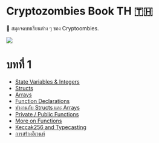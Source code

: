 # Cryptozombies Book TH 🇹🇭

📕 สมุดจดบทเรียนต่าง ๆ ของ Cryptoombies.

<img src="https://cdn-images-1.medium.com/max/2000/1*VpOAbpxTQa-otqtZr38Uhw.jpeg">

# บทที่ 1
- [State Variables & Integers](https://github.com/biigpongsatorn/cryptozombies-book-th/lesson1/3.md)
- [Structs](https://github.com/biigpongsatorn/cryptozombies-book-th/lesson1/5.md)
- [Arrays](https://github.com/biigpongsatorn/cryptozombies-book-th/lesson1/6.md)
- [Function Declarations](https://github.com/biigpongsatorn/cryptozombies-book-th/lesson1/7.md)
- [ทำงานกับ Structs และ Arrays](https://github.com/biigpongsatorn/cryptozombies-book-th/lesson1/8.md)
- [Private / Public Functions](https://github.com/biigpongsatorn/cryptozombies-book-th/lesson1/9.md)
- [More on Functions](https://github.com/biigpongsatorn/cryptozombies-book-th/lesson1/10.md)
- [Keccak256 and Typecasting](https://github.com/biigpongsatorn/cryptozombies-book-th/lesson1/11.md)
- [การสร้างอีเวนท์](https://github.com/biigpongsatorn/cryptozombies-book-th/lesson1/13.md)

